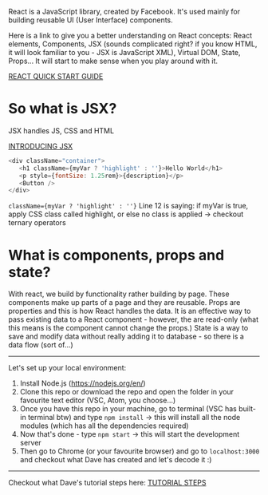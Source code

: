 React is a JavaScript library, created by Facebook. It's used mainly for building reusable UI (User Interface) components.

Here is a link to give you a better understanding on React concepts:
React elements, Components, JSX (sounds complicated right? if you know HTML, it will look familiar to you - JSX is JavaScript XML), Virtual DOM, State, Props... It will start to make sense when you play around with it.

[REACT QUICK START GUIDE](https://www.codementor.io/reactjs/tutorial/the-reactjs-quick-start-guide "React Concepts")

# So what is JSX?
JSX handles JS, CSS and HTML 

[INTRODUCING JSX](https://reactjs.org/docs/introducing-jsx.html "JSX")

```javascript
<div className="container">
   <h1 className={myVar ? 'highlight' : ''}>Hello World</h1> 
   <p style={fontSize: 1.25rem}>{description}</p>
   <Button />
</div>
```

`className={myVar ? 'highlight' : ''}`
Line 12 is saying: if myVar is true, apply CSS class called highlight, or else no class is applied -> checkout ternary operators

# What is components, props and state?
With react, we build by functionality rather building by page. These components make up parts of a page and they are reusable. 
Props are properties and this is how React handles the data. It is an effective way to pass existing data to a React component - however, the are read-only (what this means is the component cannot change the props.)
State is a way to save and modify data without really adding it to database - so there is a data flow (sort of...)

---

Let's set up your local environment:
1. Install Node.js (https://nodejs.org/en/)
2. Clone this repo or download the repo and open the folder in your favourite text editor (VSC, Atom, you choose...)
3. Once you have this repo in your machine, go to terminal (VSC has built-in terminal btw) and type `npm install` -> this will install all the node modules (which has all the dependencies required)
4. Now that's done - type `npm start` -> this will start the development server 
5. Then go to Chrome (or your favourite browser) and go to `localhost:3000` and checkout what Dave has created and let's decode it :) 

---

Checkout what Dave's tutorial steps here: 
[TUTORIAL STEPS](http://bit.ly/2wczqdx "Dave's tutorial steps")